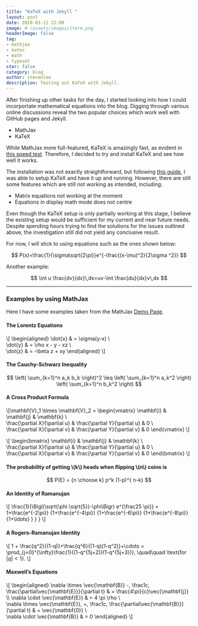```yaml
---
title: "KaTeX with Jekyll "
layout: post
date: 2018-03-12 22:00
image: # /assets/images/iterm.png
headerImage: false
tag:
- mathjax
- katex
- math
- typeset
star: false
category: blog
author: stevenlee
description: Testing out KaTeX with Jekyll.
---
```


After finishing up other tasks for the day, I started looking into how I could incorportate mathematical equations into the blog. Digging through various online discussions reveal the two popular choices which work well with GitHub pages and Jekyll.

* MathJax
* KaTeX

While MathJax more full-featured, KaTeX is amazingly fast, as evident in [this speed test](https://www.intmath.com/cg5/katex-mathjax-comparison.php). Therefore, I decided to try and install KaTeX and see how well it works.

The installation was not exactly straightforward, but following [this guide](https://nealde.github.io/blog/2017/10/20/How-to-make-a-local-Jekyll-website/), I was able to setup KaTeX and have it up and running. However, there are still some features which are still not working as intended, including:

* Matrix equations not working at the moment
* Equations in display math mode does not centre

Even though the KaTeX setup is only partially working at this stage, I believe the existing setup would be sufficient for my current and near future needs. Despite spending hours trying to find the solutions for the issues outlined above, the investigation still did not yield any conclusive result.

For now, I will stick to using equations such as the ones shown below:

$$ P(x)=\frac{1}{\sigma\sqrt{2\pi}}e^{-\frac{(x-\mu)^2}{2\sigma ^2}} $$

Another example:

$$ \int u \frac{dv}{dx}\,dx=uv-\int \frac{du}{dx}v\,dx $$

---

### Examples by using MathJax

Here I have some examples taken from the MathJax [Demo Page](http://www.mathjax.org/demos/tex-samples/).

#### The Lorentz Equations

\\[
\begin{aligned}
\dot{x} & = \sigma(y-x) \\\
\dot{y} & = \rho x - y - xz \\\
\dot{z} & = -\beta z + xy
\end{aligned}
\\]

#### The Cauchy-Schwarz Inequality

$$ \left( \sum_{k=1}^n a_k b_k \right)^2 \leq \left( \sum_{k=1}^n a_k^2 \right) \left( \sum_{k=1}^n b_k^2 \right) $$

#### A Cross Product Formula

\\[\mathbf{V}_1 \times \mathbf{V}_2 =  \begin{vmatrix}
\mathbf{i} & \mathbf{j} & \mathbf{k} \\\
\frac{\partial X}{\partial u} &  \frac{\partial Y}{\partial u} & 0 \\\
\frac{\partial X}{\partial v} &  \frac{\partial Y}{\partial v} & 0
\end{vmatrix} \\]

\\[
\begin{bmatrix}
\mathbf{i} & \mathbf{j} & \mathbf{k} \\\
\frac{\partial X}{\partial u} &  \frac{\partial Y}{\partial u} & 0 \\\
\frac{\partial X}{\partial v} &  \frac{\partial Y}{\partial v} & 0
\end{bmatrix}
\\]


#### The probability of getting \\(k\\) heads when flipping \\(n\\) coins is

$$ P(E) = {n \choose k} p^k (1-p)^{ n-k} $$

#### An Identity of Ramanujan

\\[ \frac{1}{\Bigl(\sqrt{\phi \sqrt{5}}-\phi\Bigr) e^{\frac25 \pi}} =
1+\frac{e^{-2\pi}} {1+\frac{e^{-4\pi}} {1+\frac{e^{-6\pi}}
{1+\frac{e^{-8\pi}} {1+\ldots} } } } \\]

#### A Rogers-Ramanujan Identity

\\[  1 +  \frac{q^2}{(1-q)}+\frac{q^6}{(1-q)(1-q^2)}+\cdots =
\prod_{j=0}^{\infty}\frac{1}{(1-q^{5j+2})(1-q^{5j+3})},
\quad\quad \text{for $|q|<1$}. \\]


#### Maxwell&#8217;s Equations

\\[  \begin{aligned}
\nabla \times \vec{\mathbf{B}} -\, \frac1c\, \frac{\partial\vec{\mathbf{E}}}{\partial t} & = \frac{4\pi}{c}\vec{\mathbf{j}} \\\   \nabla \cdot \vec{\mathbf{E}} & = 4 \pi \rho \\\
\nabla \times \vec{\mathbf{E}}\, +\, \frac1c\, \frac{\partial\vec{\mathbf{B}}}{\partial t} & = \vec{\mathbf{0}} \\\
\nabla \cdot \vec{\mathbf{B}} & = 0 \end{aligned}
\\]
